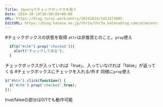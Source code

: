 ```yaml
---
Title: Jqueryでチェックボックスを扱う
Date: 2014-10-14T16:50:05+09:00
URL: https://blog.turai.work/entry/20141014/1413273005
EditURL: https://blog.hatena.ne.jp/thr3a/thr3a.hatenablog.com/atom/entry/8454420450068544727
---
```


#チェックボックスの状態を取得
```attr```は非推奨とのこと。```prop```使え
```javascript
  if($("#chk").prop('checked')){
    alert("チェックしてある");
  }
```
チェックボックスが入っていれば「true」、入っていなければ「false」が返ってくる
#チェックボックスにチェックを入れる/外す
同様に```prop```使え
```javascript
$("#btn").click(function() {
  $('#chk').prop('checked',true);
});
```
true/falseの部分は0/1でも動作可能
